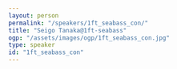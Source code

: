 ```yaml
---
layout: person
permalink: "/speakers/1ft_seabass_con/"
title: "Seigo Tanaka@1ft-seabass"
ogp: "/assets/images/ogp/1ft_seabass_con.jpg"
type: speaker
id: "1ft_seabass_con"
---
```

